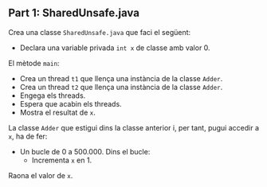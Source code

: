 ## Part 1: SharedUnsafe.java

Crea una classe `SharedUnsafe.java` que faci el següent:

* Declara una variable privada `int x` de classe amb valor 0.

El mètode `main`:

* Crea un thread `t1` que llença una instància de la classe `Adder`.
* Crea un thread `t2` que llença una instància de la classe `Adder`.
* Engega els threads.
* Espera que acabin els threads.
* Mostra el resultat de `x`.

La classe `Adder` que estigui dins la classe anterior i, per tant, pugui accedir a `x`, ha de fer:

* Un bucle de 0 a 500.000. Dins el bucle:
    * Incrementa `x` en 1.

Raona el valor de `x`.
